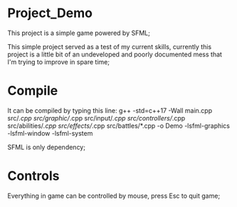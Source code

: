 # Project_Demo

This project is a simple game powered by SFML;

This simple project served as a test of my current skills, currently this project is a little bit of an undeveloped and poorly documented mess that I'm trying to improve in spare time;

# Compile

It can be compiled by typing this line:
g++ -std=c++17 -Wall  main.cpp src/*.cpp src/graphic/*.cpp src/input/*.cpp src/controllers/*.cpp src/abilities/*.cpp src/effects/*.cpp src/battles/*.cpp -o Demo -lsfml-graphics -lsfml-window -lsfml-system 

SFML is only dependency;

# Controls

Everything in game can be controlled by mouse, press Esc to quit game;
